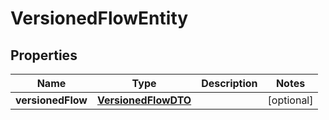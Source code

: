 

# VersionedFlowEntity

## Properties

Name | Type | Description | Notes
------------ | ------------- | ------------- | -------------
**versionedFlow** | [**VersionedFlowDTO**](VersionedFlowDTO.md) |  |  [optional]



